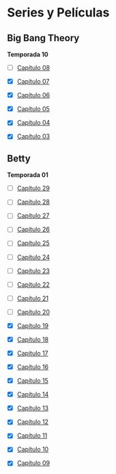 # Series y Películas
## Big Bang Theory

**Temporada 10**
- [ ] [Capítulo 08](https://mega.nz/embed/DmYVDJAQ#wWA82ybYWSvIrN0UoC2ElO7Xx8w2ynpgWBCQjlKeik0)
- [x] [Capítulo 07](https://mega.nz/embed/D7B1gJgR#xB6JGG38pgbLtZ-PMWUbeQL6jJmRGjv0snU4EweBgIw)
- [x] [Capítulo 06](https://mega.nz/embed/quJ0xLLR#s3ewoF_0IXWzUXFp2rEHAY_IS8KLZwwwXsnLQfv4sAU)
- [x] [Capítulo 05](https://mega.nz/embed/6uA1wBjK#Og8pKfS4188igLFwU4BDetE3TQ1_xTDcPl4J7LuAmII)
- [x] [Capítulo 04](https://mega.nz/embed/TmhEhICD#A8AkocA5raLkIzGQLRR9kaLb3Xjvzk6UKYHruWg573I)
- [x] [Capítulo 03](https://mega.nz/embed/KrxVAL4I#BzdYnhfyxe-ckkKY9zJ3lPzHw8CRFu6DiFYwx09qYg0)


## Betty

**Temporada 01**
- [ ] [Capítulo 29]()
- [ ] [Capítulo 28](https://drive.google.com/file/d/1yZ44mI3G8wDzRVpR4KOlr067cDC3H8Iz/preview)
- [ ] [Capítulo 27](https://drive.google.com/file/d/1BtTg_eFx5db-6YaxcollpVvNZ8ceguiK/preview)
- [ ] [Capítulo 26](https://drive.google.com/file/d/1i6iH4aEpXf3ECTgbSi1zxKVRuQA08Zz8/preview)
- [ ] [Capítulo 25](https://drive.google.com/file/d/10wMX-HdnTlNcbhEnnRo5_0SVPEso998Y/preview)
- [ ] [Capítulo 24](https://drive.google.com/file/d/10T3Xl4I14SFFiermzYZfwEto17FIOkr_/preview)
- [ ] [Capítulo 23](https://drive.google.com/file/d/1tzr_Q8HXbDvmoSYr0jHEnobw3Xqwi-eB/preview)
- [ ] [Capítulo 22](https://drive.google.com/file/d/1AuNyjf52AuttIcZxYtNaoahQGRqdlj25/preview)
- [ ] [Capítulo 21](https://drive.google.com/file/d/1_JTU4ohgrK_m4xVctBZSGIW5EwwLDsHX/preview)
- [ ] [Capítulo 20](https://drive.google.com/file/d/1tcxs8YNDrmqCywYX8oq20not9tvI5ahg/preview)
- [x] [Capítulo 19](https://drive.google.com/file/d/1hSe1Zf5OzB4pTiNQfSMGiNBs8VgESZzQ/preview)
- [x] [Capítulo 18](https://drive.google.com/file/d/1mFszW0A5FmwASGpQqnnPUxEGS6wtbmI9/preview)
- [x] [Capítulo 17](https://drive.google.com/file/d/1VCxI4pymRvHA-Hv1L2SEvDPZsQiQ3_WP/preview)
- [x] [Capítulo 16](https://drive.google.com/file/d/19uCO2anZZGK1rY5Cbvoc21CRt7moee4n/preview)
- [x] [Capítulo 15](https://drive.google.com/file/d/1Giu4_qOjmxGzTHVv2EYheSTbZiLTL8oO/preview)
- [x] [Capítulo 14](https://drive.google.com/file/d/1OKoGboKXYva2emn2O5ntqGkioI8lEM2w/preview)
- [x] [Capítulo 13](https://drive.google.com/file/d/1B5yMzhdgVFdnJIh0rH7taCBm_RSF-Cj2/preview)
- [x] [Capítulo 12](https://drive.google.com/file/d/1AafPjK3xX79KCKn1tDazNuEkCQQVmwib/preview)
- [x] [Capítulo 11](https://drive.google.com/file/d/1gBZblWk3xGCXGcbf50awyEUc0_-gWojl/preview)
- [x] [Capítulo 10](https://drive.google.com/file/d/1D6ROwOk1wkNr4Hlq_jvO8joC81utW6nk/preview)
- [x] [Capítulo 09](https://drive.google.com/file/d/1761Hxm_c4_OKg3s3hNYlYNeq2q-C12-X/preview)



